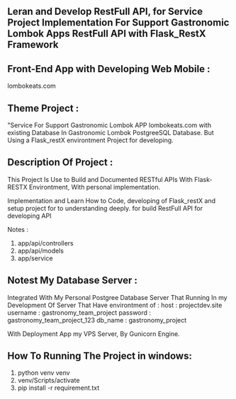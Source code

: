 
## Leran and Develop RestFull API, for Service Project Implementation For Support Gastronomic Lombok Apps RestFull API with Flask_RestX Framework

## Front-End App with Developing Web Mobile : 
lombokeats.com

## Theme Project : 
"Service For Support Gastronomic Lombok APP lombokeats.com with existing Database In Gastronomic Lombok PostgreeSQL Database. But Using a Flask_restX environtment Project for developing.

## Description Of Project : 
This Project Is Use to Build and Documented RESTful APIs With Flask-RESTX Environtment, With personal implementation. 

Implementation and Learn How to Code, developing of Flask_restX and setup project for to understanding deeply. for build RestFull API for developing API 

Notes : 
1. app/api/controllers
2. app/api/models
3. app/service

## Notest My Database Server :
Integrated With My Personal Postgree Database Server That Running In my Development Of Server That Have environtment of : 
host : projectdev.site
username : gastronomy_team_project
password : gastronomy_team_project_123
db_name : gastronomy_project

With Deployment App my VPS Server, By Gunicorn Engine. 

## How To Running The Project in windows: 
1. python venv venv
2. venv/Scripts/activate
3. pip install -r requirement.txt
